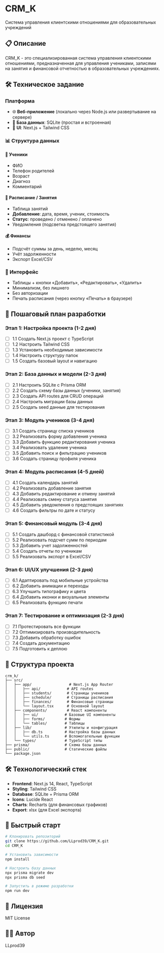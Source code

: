 # CRM_K

Система управления клиентскими отношениями для образовательных учреждений

## 📋 Описание

CRM_K - это специализированная система управления клиентскими отношениями, предназначенная для управления учениками, записями на занятия и финансовой отчетностью в образовательных учреждениях.

## 🛠️ Техническое задание

### Платформа
- 🌐 **Веб-приложение** (локально через Node.js или развертывание на сервере)
- 💾 **База данных**: SQLite (простая и встроенная)
- 🎨 **UI**: Next.js + Tailwind CSS

### 📊 Структура данных

#### 👥 Ученики
- ФИО
- Телефон родителей
- Возраст
- Диагноз
- Комментарий

#### 📅 Расписание / Занятия
- Таблица занятий
- **Добавление**: дата, время, ученик, стоимость
- **Статус**: проведено / отменено / оплачено
- Уведомления (подсветка предстоящего занятия)

#### 💰 Финансы
- Подсчёт суммы за день, неделю, месяц
- Учёт задолженности
- Экспорт Excel/CSV

### 🎨 Интерфейс
- Таблицы + кнопки «Добавить», «Редактировать», «Удалить»
- Минимализм, без лишнего
- Без авторизации
- Печать расписания (через кнопку «Печать» в браузере)

## 🚀 Пошаговый план разработки

### Этап 1: Настройка проекта (1-2 дня)
- [ ] 1.1 Создать Next.js проект с TypeScript
- [ ] 1.2 Настроить Tailwind CSS
- [ ] 1.3 Установить необходимые зависимости
- [ ] 1.4 Настроить структуру папок
- [ ] 1.5 Создать базовый layout и навигацию

### Этап 2: База данных и модели (2-3 дня)
- [ ] 2.1 Настроить SQLite с Prisma ORM
- [ ] 2.2 Создать схему базы данных (ученики, занятия)
- [ ] 2.3 Создать API routes для CRUD операций
- [ ] 2.4 Настроить миграции базы данных
- [ ] 2.5 Создать seed данные для тестирования

### Этап 3: Модуль учеников (3-4 дня)
- [ ] 3.1 Создать страницу списка учеников
- [ ] 3.2 Реализовать форму добавления ученика
- [ ] 3.3 Добавить функцию редактирования ученика
- [ ] 3.4 Реализовать удаление ученика
- [ ] 3.5 Добавить поиск и фильтрацию учеников
- [ ] 3.6 Создать страницу профиля ученика

### Этап 4: Модуль расписания (4-5 дней)
- [ ] 4.1 Создать календарь занятий
- [ ] 4.2 Реализовать добавление занятия
- [ ] 4.3 Добавить редактирование и отмену занятий
- [ ] 4.4 Реализовать смену статуса занятия
- [ ] 4.5 Добавить уведомления о предстоящих занятиях
- [ ] 4.6 Создать фильтры по дате и статусу

### Этап 5: Финансовый модуль (3-4 дня)
- [ ] 5.1 Создать дашборд с финансовой статистикой
- [ ] 5.2 Реализовать подсчет сумм по периодам
- [ ] 5.3 Добавить учет задолженностей
- [ ] 5.4 Создать отчеты по ученикам
- [ ] 5.5 Реализовать экспорт в Excel/CSV

### Этап 6: UI/UX улучшения (2-3 дня)
- [ ] 6.1 Адаптировать под мобильные устройства
- [ ] 6.2 Добавить анимации и переходы
- [ ] 6.3 Улучшить типографику и цвета
- [ ] 6.4 Добавить иконки и визуальные элементы
- [ ] 6.5 Реализовать функцию печати

### Этап 7: Тестирование и оптимизация (2-3 дня)
- [ ] 7.1 Протестировать все функции
- [ ] 7.2 Оптимизировать производительность
- [ ] 7.3 Добавить обработку ошибок
- [ ] 7.4 Создать документацию
- [ ] 7.5 Подготовить к деплою

## 📁 Структура проекта

```
crm_k/
├── src/
│   ├── app/                 # Next.js App Router
│   │   ├── api/            # API routes
│   │   ├── students/       # Страницы учеников
│   │   ├── schedule/       # Страницы расписания
│   │   ├── finances/       # Финансовые страницы
│   │   └── layout.tsx      # Основной layout
│   ├── components/         # React компоненты
│   │   ├── ui/            # Базовые UI компоненты
│   │   ├── forms/         # Формы
│   │   └── tables/        # Таблицы
│   ├── lib/               # Утилиты и конфигурация
│   │   ├── db.ts          # Настройка базы данных
│   │   └── utils.ts       # Вспомогательные функции
│   └── types/             # TypeScript типы
├── prisma/                # Схема базы данных
├── public/                # Статические файлы
└── package.json
```

## 🛠️ Технологический стек

- **Frontend**: Next.js 14, React, TypeScript
- **Styling**: Tailwind CSS
- **Database**: SQLite + Prisma ORM
- **Icons**: Lucide React
- **Charts**: Recharts (для финансовых графиков)
- **Export**: xlsx (для Excel экспорта)

## 🚀 Быстрый старт

```bash
# Клонировать репозиторий
git clone https://github.com/LLprod39/CRM_K.git
cd CRM_K

# Установить зависимости
npm install

# Настроить базу данных
npx prisma migrate dev
npx prisma db seed

# Запустить в режиме разработки
npm run dev
```

## 📄 Лицензия

MIT License

## 👨‍💻 Автор

LLprod39
